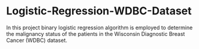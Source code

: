# Logistic-Regression-WDBC-Dataset
In this project binary logistic regression algorithm is employed to determine the malignancy status of the patients in the Wisconsin Diagnostic Breast Cancer (WDBC) dataset.
